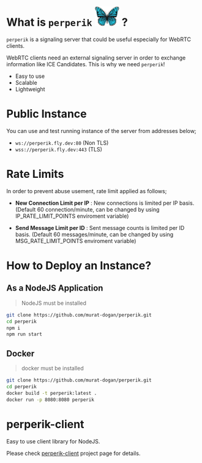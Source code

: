# What is `perperik` ![logo](https://github.com/murat-dogan/perperik/raw/main/image/logo_64.png) ?

`perperik` is a signaling server that could be useful especially for WebRTC clients.

 WebRTC clients need an external signaling server in order to exchange information like ICE Candidates. This is why we need `perperik`!

 * Easy to use
 * Scalable
 * Lightweight

 # Public Instance

 You can use and test running instance of the server from addresses below;
 
 - `ws://perperik.fly.dev:80` (Non TLS)
 - `wss://perperik.fly.dev:443` (TLS)

# Rate Limits

 In order to prevent abuse usement, rate limit applied as follows;

-  **New Connection Limit per IP** : New connections is limited per IP basis. (Default 60 connection/minute, can be changed by using IP_RATE_LIMIT_POINTS enviroment variable)

-  **Send Message Limit per ID**   : Sent message counts is limited per ID basis. (Default 60 messages/minute, can be changed by using MSG_RATE_LIMIT_POINTS enviroment variable)

# How to Deploy an Instance?

## As a NodeJS Application

> NodeJS must be installed

```sh
git clone https://github.com/murat-dogan/perperik.git
cd perperik
npm i
npm run start
```

## Docker

> docker must be installed

```sh
git clone https://github.com/murat-dogan/perperik.git
cd perperik
docker build -t perperik:latest .
docker run -p 8080:8080 perperik

```

 # perperik-client

 Easy to use client library for NodeJS. 
 
 Please check [perperik-client](https://github.com/murat-dogan/perperik-client) project page for details.

